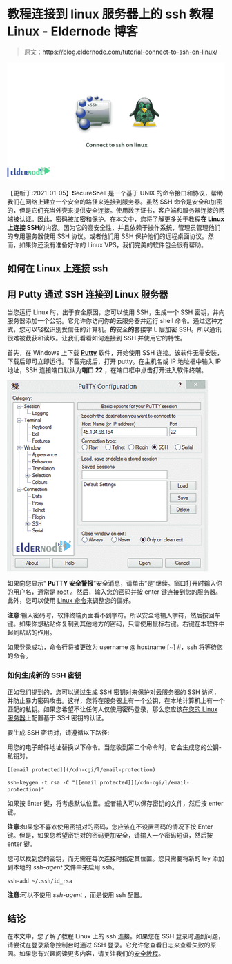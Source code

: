 # 教程连接到 linux 服务器上的 ssh 教程 Linux - Eldernode 博客

> 原文：<https://blog.eldernode.com/tutorial-connect-to-ssh-on-linux/>

![Tutorial connect to ssh on linux](img/757832b5e352802715d83fc955936db4.png)

【更新于:2021-01-05】**S**ecure**Sh**ell 是一个基于 UNIX 的命令接口和协议，帮助我们在网络上建立一个安全的路径来连接到服务器。虽然 SSH 命令是安全和加密的，但是它们充当外壳来提供安全连接。使用数字证书，客户端和服务器连接的两端被认证。因此，密码被加密和保护。在本文中，您将了解更多关于教程**在 Linux 上连接 SSH**的内容。因为它的高安全性，并且依赖于操作系统，管理员管理他们的专用服务器使用 SSH 协议。或者他们用 SSH 保护他们的远程桌面协议。然而，如果你还没有准备好你的 Linux VPS，我们完美的软件包会很有帮助。

## **如何在 Linux 上连接 ssh**

## **用 Putty 通过 SSH 连接到 Linux 服务器**

当您运行 Linux 时，出于安全原因，您可以使用 SSH，生成一个 SSH 密钥，并向服务器添加一个公钥。它允许你访问你的云服务器并运行 shell 命令。通过这种方式，您可以轻松识别受信任的计算机。**的**安全**的**套接字 **L** 层加密 SSH。所以通讯很难被截获和读取。让我们看看如何连接到 SSH 并使用它的特性。

首先，在 Windows 上下载 **[Putty](https://www.putty.org/)** 软件，开始使用 SSH 连接。该软件无需安装，下载后即可立即运行。下载完成后，打开 putty。在主机名或 IP 地址框中输入 IP 地址，SSH 连接端口默认为**端口 22** ，在端口框中点击打开进入软件终端。

![connect to ssh with putty](img/f6b1a6e20dd0440791e567817fbd7ed7.png)

如果向您显示“ **PuTTY 安全警报**”安全消息，请单击“是”继续。窗口打开时输入你的用户名，通常是 [root](https://blog.eldernode.com/install-ssh-server-on-linux-and-allow-root-user-login/) 。然后，输入您的密码并按 enter 键连接到您的服务器。此外，您可以使用 [Linux 命令](https://blog.eldernode.com/linux-commands-with-examples/)来调整您的偏好。

**注意**:输入密码时，软件终端页面看不到字符。所以安全地输入字符，然后按回车键。如果你想粘贴你复制到其他地方的密码，只需使用鼠标右键。右键在本软件中起到粘贴的作用。

如果登录成功，命令行将被更改为 username @ hostname [~] #，ssh 将等待您的命令。

### **如何生成新的 SSH 密钥**

正如我们提到的，您可以通过生成 SSH 密钥对来保护对云服务器的 SSH 访问，并防止暴力密码攻击。这样，您将在服务器上有一个公钥，在本地计算机上有一个匹配的私钥。如果您希望不让任何人仅使用密码登录，那么您应该[在您的 Linux 服务器](https://blog.eldernode.com/configure-ssh-authentication-linux/)上配置基于 SSH 密钥的认证。

要生成 SSH 密钥对，请遵循以下路径:

用您的电子邮件地址替换以下命令。当您收到第二个命令时，它会生成您的公钥-私钥对。

```
[[email protected]](/cdn-cgi/l/email-protection)
```

```
ssh-keygen -t rsa -C "[[email protected]](/cdn-cgi/l/email-protection)"
```

如果按 Enter 键，将考虑默认位置。或者输入可以保存密钥的文件，然后按 enter 键。

**注意**:如果您不喜欢使用密钥对的密码，您应该在不设置密码的情况下按 Enter 键。但是，如果您希望密钥对的密码更加安全，请输入一个密码短语，然后按 enter 键。

您可以找到您的密钥，而无需在每次连接时指定其位置。您只需要将新的 ley 添加到本地的 *ssh-agent* 文件中来启用 ssh。

```
ssh-add ~/.ssh/id_rsa
```

**注意**:可以不使用 *ssh-agent* ，而是使用 ssh 配置。

## 结论

在本文中，您了解了教程 Linux 上的 ssh 连接。如果您在 SSH 登录时遇到问题，请尝试在登录紧急控制台时通过 SSH 登录。它允许您查看日志来查看失败的原因。如果您有兴趣阅读更多内容，请关注我们的[安全教程](https://blog.eldernode.com/tag/security/)。